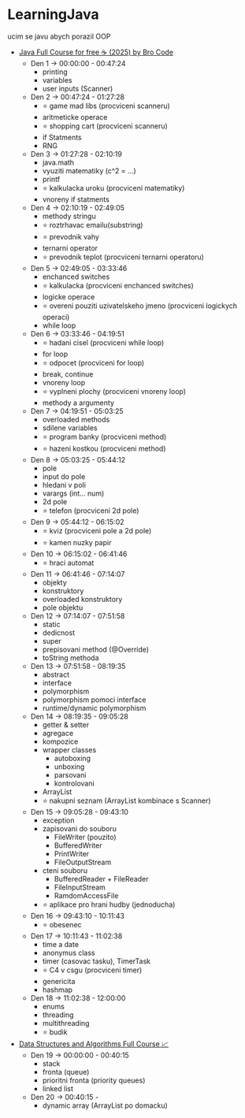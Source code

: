 # LearningJava
 ucim se javu abych porazil OOP  
 - [Java Full Course for free ☕ (2025) by Bro Code](https://www.youtube.com/watch?v=xTtL8E4LzTQ)  
     - Den 1 -> 00:00:00 - 00:47:24
         - printing
         - variables
         - user inputs (Scanner)  
     - Den 2 -> 00:47:24 - 01:27:28
         - ⭐ game mad libs (procviceni scanneru)
         - aritmeticke operace
         - ⭐ shopping cart (procviceni scanneru)
         - if Statments
         - RNG
     - Den 3 -> 01:27:28 - 02:10:19
         - java.math
         - vyuziti matematiky (c^2 = ...)
         - printf
         - ⭐ kalkulacka uroku (procviceni matematiky)
         - vnoreny if statments
     - Den 4 -> 02:10:19 - 02:49:05
         - methody stringu
         - ⭐ roztrhavac emailu(substring)
         - ⭐ prevodnik vahy
         - ternarni operator
         - ⭐ prevodnik teplot (procviceni ternarni operatoru)
     - Den 5 -> 02:49:05 - 03:33:46
         - enchanced switches
         - ⭐ kalkulacka (procviceni enchanced switches)
         - logicke operace
         - ⭐ overeni pouziti uzivatelskeho jmeno (procviceni logickych operaci)
         - while loop
     - Den 6 -> 03:33:46 - 04:19:51
         - ⭐ hadani cisel (procviceni while loop)
         - for loop
         - ⭐ odpocet (procviceni for loop)
         - break, continue
         - vnoreny loop
         - ⭐ vyplneni plochy (procviceni vnoreny loop)
         - methody a argumenty
     - Den 7 -> 04:19:51 - 05:03:25
         - overloaded methods
         - sdilene variables
         - ⭐ program banky (procviceni method)
         - ⭐ hazeni kostkou (procviceni method)
     - Den 8 -> 05:03:25 - 05:44:12
         - pole
         - input do pole
         - hledani v poli
         - varargs (int... num)
         - 2d pole
         - ⭐ telefon (procviceni 2d pole)
     - Den 9 -> 05:44:12 - 06:15:02
         - ⭐ kviz (procviceni pole a 2d pole)
         - ⭐ kamen nuzky papir
     - Den 10 -> 06:15:02 - 06:41:46
         - ⭐ hraci automat
     - Den 11 -> 06:41:46 - 07:14:07 
         - objekty
         - konstruktory
         - overloaded konstruktory
         - pole objektu
     - Den 12 -> 07:14:07 - 07:51:58
         - static
         - dedicnost
         - super
         - prepisovani method (@Override)
         - toString methoda
     - Den 13 -> 07:51:58 - 08:19:35
         - abstract
         - interface
         - polymorphism
         - polymorphism pomoci interface
         - runtime/dynamic polymorphism
     - Den 14 -> 08:19:35 - 09:05:28
         - getter & setter
         - agregace
         - kompozice
         - wrapper classes
             - autoboxing
             - unboxing
             - parsovani
             - kontrolovani
         - ArrayList
         - ⭐ nakupni seznam (ArrayList kombinace s Scanner)
     - Den 15 -> 09:05:28 - 09:43:10
         - exception
         - zapisovani do souboru
             - FileWriter (pouzito)
             - BufferedWriter
             - PrintWriter
             - FileOutputStream
         - cteni souboru
             - BufferedReader + FileReader
             - FileInputStream
             - RamdomAccessFile
         - ⭐ aplikace pro hrani hudby (jednoducha)
     - Den 16 -> 09:43:10 - 10:11:43
         - ⭐ obesenec
     - Den 17 -> 10:11:43 - 11:02:38
         - time a date
         - anonymus class
         - timer (casovac tasku), TimerTask
         - ⭐ C4 v csgu (procviceni timer)
         - genericita
         - hashmap
     - Den 18 -> 11:02:38 - 12:00:00 
         - enums
         - threading
         - multithreading
         - ⭐ budik
 - [Data Structures and Algorithms Full Course 📈](https://www.youtube.com/watch?v=CBYHwZcbD-s)
     - Den 19 -> 00:00:00 - 00:40:15
         - stack
         - fronta (queue)
         - prioritni fronta (priority queues)
         - linked list
     - Den 20 -> 00:40:15 - 
         - dynamic array (ArrayList<Object> po domacku)
